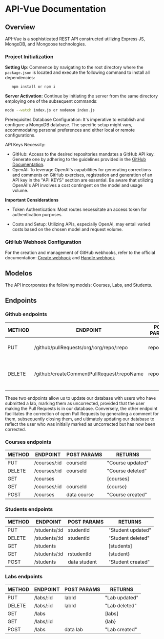 # API-Vue Documentation

## Overview
API-Vue is a sophisticated REST API constructed utilizing Express JS, MongoDB, and Mongoose technologies.

### Project Initialization

**Setting Up**: Commence by navigating to the root directory where the `package.json` is located and execute the following command to install all dependencies:

```bash
   npm install or npm i
```
**Server Activation:** Continue by initiating the server from the same directory employing one of the subsequent commands:
```bash
node --watch index.js or nodemon index.js
```

Prerequisites
Database Configuration: It's imperative to establish and configure a MongoDB database. The specific setup might vary, accommodating personal preferences and either local or remote configurations.

API Keys Necessity:

- GitHub: Access to the desired repositories mandates a GitHub API key. Generate one by adhering to the guidelines provided in the [GitHub Documentation](https://docs.github.com/en/authentication/keeping-your-account-and-data-secure/managing-your-personal-access-tokens).
- OpenAI: To leverage OpenAI's capabilities for generating corrections and comments on GitHub exercises, registration and generation of an API key in the "API KEYS" section are essential. Be aware that utilizing OpenAI's API involves a cost contingent on the model and usage volume.


**Important Considerations**

- Token Authentication: Most routes necessitate an access token for authentication purposes.

- Costs and Setup: Utilizing APIs, especially OpenAI, may entail varied costs based on the chosen model and request volume.

### GitHub Webhook Configuration

For the creation and management of GitHub webhooks, refer to the official documentation: [Create webhook](https://docs.github.com/es/webhooks/using-webhooks/creating-webhooks) and [Handle webhook](https://docs.github.com/es/webhooks/using-webhooks/handling-webhook-deliveries)



## Modelos

The API incorporates the following models: Courses, Labs, and Students.


## Endpoints

### Github endpoints

| METHOD | ENDPOINT                                   | POST PARAMS                | RETURNS                              |
| ------ | -----------------------------------------  | -------------------------- | ------------------------------------ |
| PUT    | /github/pullRequests/org/:org/repo/:repo   | repo, org                  | "Pull Requests updated"              |
| DELETE | /github/createCommentPullRequest/:repoName | repoName                   | "Pull Request comment and closed"    |


These two endpoints allow us to update our database with users who have submitted a lab, marking them as uncorrected, provided that the user making the Pull Requests is in our database. Conversely, the other endpoint facilitates the correction of open Pull Requests by generating a comment for them, subsequently closing them, and ultimately updating our database to reflect the user who was initially marked as uncorrected but has now been corrected.


### Courses endpoints

| METHOD | ENDPOINT                                   | POST PARAMS                | RETURNS                              |
| ------ | -----------------------------------------  | -------------------------- | ------------------------------------ |
| PUT    | /courses/:id                               | courseId                   | "Course updated"                     |
| DELETE | /courses/:id                               | courseId                   | "Course deleted"                     |
| GET    | /courses                                   |                            | [courses]                            |
| GET    | /courses/:id                               | courseId                   | {course}                             |
| POST   | /courses                                   | data course                | "Course created"                     |


### Students endpoints

| METHOD | ENDPOINT                                   | POST PARAMS                | RETURNS                              |
| ------ | -----------------------------------------  | -------------------------- | ------------------------------------ |
| PUT    | /students/:id                              | studentId                  | "Student updated"                     |
| DELETE | /students/:id                              | studentId                  | "Student deleted"                     |
| GET    | /students                                  |                            | [students]                            |
| GET    | /students/:id                              | rstudentId                 | {student}                             |
| POST   | /students                                  | data student               | "Student created"                     |
### Labs endpoints

| METHOD | ENDPOINT                                   | POST PARAMS                | RETURNS                              |
| ------ | -----------------------------------------  | -------------------------- | ------------------------------------ |
| PUT    | /labs/:id                                  | labId                      | "Lab updated"                     |
| DELETE | /labs/:id                                  | labId                      | "Lab deleted"                     |
| GET    | /labs                                      |                            | [labs]                            |
| GET    | /labs/:id                                  |                            | {lab}                             |
| POST   | /labs                                      | data lab                   | "Lab created"                     |
